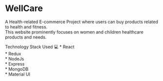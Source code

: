 # WellCare
A Health-related E-commerce Project where users can buy products related to health and fitness.
<br>
This website prominently focuses on women and children healthcare products and needs.
<P>Technology Stack Used 💻
* React <br>
* Redux <br>
* NodeJs <br>
* Express <br>
* MongoDB <br>
* Material UI</P>
